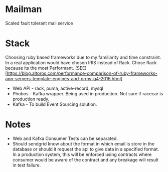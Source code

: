 # Mailman

Scaled fault tolerant mail service

# Stack
Choosing ruby based frameworks due to my familiarity and time constraint. In a real application would have chosen IRIS instead of Rack. Chose Rack because its the most Performant. (SEE)[https://blog.altoros.com/performance-comparison-of-ruby-frameworks-app-servers-template-engines-and-orms-q4-2016.html]
- Web API - rack, puma, active-record, mysql
- Phobos - Kafka wrapper. Being used in production. Not sure if racecar is production ready.
- Kafka - To build Event Sourcing solution.


# Notes
- Web and Kafka Consumer Tests can be separated.
- Should sendgrid know about the format in which email is store in the database or should it request the api to give data in a specified format. In a production system, this will be enforced using contracts where consumer would be aware of the contract and any breakage will result in test failure.



